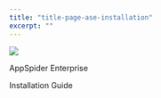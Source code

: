 ```yaml
---
title: "title-page-ase-installation"
excerpt: ""
---
```

![](https://help.rapid7.com/appspider/content/resources/images/logos/logo-r7-large.jpg)

AppSpider Enterprise

Installation Guide